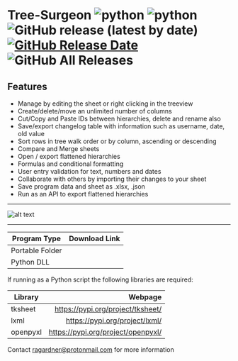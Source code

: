 # Tree-Surgeon ![python](https://img.shields.io/badge/windows-10-blue) ![python](https://img.shields.io/badge/python-3.6+-blue) ![GitHub release (latest by date)](https://img.shields.io/github/v/release/ragardner/Tree-Surgeon) [![GitHub Release Date](https://img.shields.io/github/release-date-pre/ragardner/Tree-Surgeon.svg)](https://github.com/ragardner/Tree-Surgeon/releases) ![GitHub All Releases](https://img.shields.io/github/downloads/ragardner/Tree-Surgeon/total)

## Features

 - Manage by editing the sheet or right clicking in the treeview
 - Create/delete/move an unlimited number of columns
 - Cut/Copy and Paste IDs between hierarchies, delete and rename also
 - Save/export changelog table with information such as username, date, old value
 - Sort rows in tree walk order or by column, ascending or descending
 - Compare and Merge sheets
 - Open / export flattened hierarchies
 - Formulas and conditional formatting
 - User entry validation for text, numbers and dates
 - Collaborate with others by importing their changes to your sheet
 - Save program data and sheet as .xlsx, .json
 - Run as an API to export flattened hierarchies

___

![alt text](https://i.imgur.com/x3I4sHI.jpg)

___

| Program Type      | Download Link                                                                     |
| ------------------| ---------------------------------------------------------------------------------:|
| Portable Folder   |                                                                                   |
| Python DLL        |                                                                                   |

If running as a Python script the following libraries are required:

| Library       | Webpage                            |
| ------------- | ----------------------------------:|
| tksheet       | https://pypi.org/project/tksheet/  |
| lxml          | https://pypi.org/project/lxml/     |
| openpyxl      | https://pypi.org/project/openpyxl/ |

Contact ragardner@protonmail.com for more information
